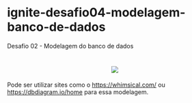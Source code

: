 # ignite-desafio04-modelagem-banco-de-dados

Desafio 02 - Modelagem do banco de dados


<h1 align="center">
    <img src="./modelagem-banco-de-dados.png" />
</h1>



Pode ser utilizar sites como o https://whimsical.com/ ou https://dbdiagram.io/home para essa modelagem.
